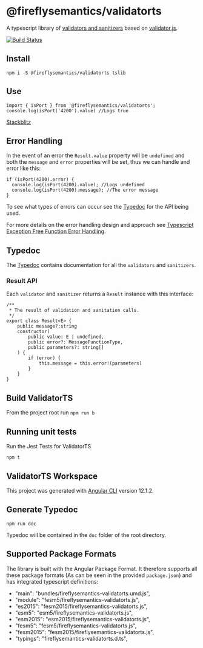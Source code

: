 # @fireflysemantics/validatorts

A typescript library of [validators and sanitizers](https://fireflysemantics.github.io/validatorts/modules.html) based on [validator.js](https://www.npmjs.com/package/validator).


[![Build Status](https://travis-ci.org/fireflysemantics/validatorts.svg?branch=master)](https://travis-ci.org/fireflysemantics/validatorts)

## Install

```
npm i -S @fireflysemantics/validatorts tslib
```

## Use

```
import { isPort } from '@fireflysemantics/validatorts';
console.log(isPort('4200').value) //Logs true
```
[Stackblitz](https://stackblitz.com/edit/typescript-ahxupq)

## Error Handling

In the event of an error the `Result.value` property will be `undefined` and both the `message` and `error` properties will be set, thus we can handle and error like this:

```
if (isPort(4200).error) {
  console.log(isPort(4200).value); //Logs undefined
  console.log(isPort(4200).message); //The error message
}
```

To see what types of errors can occur see the [Typedoc](https://fireflysemantics.github.io/validatorts/) for the API being used.

For more details on the error handling design and approach see [Typescript Exception Free Function Error Handling](https://developer.fireflysemantics.com/tasks/tasks--typescript--typescript-exception-free-error-handling).

## Typedoc

The [Typedoc](https://fireflysemantics.github.io/validatorts/) contains documentation for all the `validators` and `sanitizers`.

### Result API

Each `validator` and `sanitizer` returns a `Result` instance with this interface:

```
/**
 * The result of validation and sanitation calls.
 */
export class Result<E> {
    public message?:string
    constructor(
        public value: E | undefined,
        public error?: MessageFunctionType,
        public parameters?: string[]
    ) { 
        if (error) {
            this.message = this.error!(parameters)
        }
    }
}
```

## Build ValidatorTS
From the project root run `npm run b`

## Running unit tests

Run the Jest Tests for ValidatorTS

`npm t`

## ValidatorTS Workspace    

This project was generated with [Angular CLI](https://github.com/angular/angular-cli) version 12.1.2.

## Generate Typedoc 

`npm run doc`

Typedoc will be contained in the `doc` folder of the root directory.


## Supported Package Formats

The library is built with the Angular Package Format.  It therefore supports all these package formats (As can be seen in the provided `package.json`) and has integrated typescript definitions:

- "main": "bundles/fireflysemantics-validatorts.umd.js",
-  "module": "fesm5/fireflysemantics-validatorts.js",
-  "es2015": "fesm2015/fireflysemantics-validatorts.js",
-  "esm5": "esm5/fireflysemantics-validatorts.js",
-  "esm2015": "esm2015/fireflysemantics-validatorts.js",
-  "fesm5": "fesm5/fireflysemantics-validatorts.js",
-  "fesm2015": "fesm2015/fireflysemantics-validatorts.js",
-  "typings": "fireflysemantics-validatorts.d.ts",

